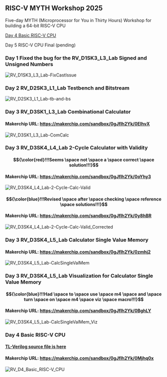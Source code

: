 ## RISC-V MYTH Workshop 2025
Five-day MYTH (Microprocessor for You in Thirty Hours) Workshop for building a 64-bit RISC-V CPU

[Day 4 Basic RISC-V CPU](https://github.com/randy-z/RISC-V_MYTH_2025/#day-4-basic-risc-v-cpu)

Day 5 RISC-V CPU Final (pending)

### Day 1 Fixed the bug for the RV_D1SK3_L3_Lab Signed and Unsigned Numbers
![RV_D1SK3_L3_Lab-FixCastIssue](https://github.com/user-attachments/assets/ad42d692-d335-499a-ab60-060b546d2caa)

### Day 2 RV_D2SK3_L1_Lab Testbench and Bitstream
![RV_D2SK3_L1_Lab-tb-and-bs](https://github.com/user-attachments/assets/a6cbfaba-ab53-4fa4-98da-c9d6bf00c099)

### Day 3 RV_D3SK1_L3_Lab Combinational Calculator
#### Makerchip URL: https://makerchip.com/sandbox/0gJflh2Yk/0ElhvX
![RV_D3SK1_L3_Lab-ComCalc](https://github.com/user-attachments/assets/fdb0b959-a35e-4bf3-b451-1478685917f7)

### Day 3 RV_D3SK4_L4_Lab 2-Cycle Calculator with Validity
#### $${\color{red}!!!Seems \space not \space a \space correct \space solution!!!}$$ 
#### Makerchip URL: https://makerchip.com/sandbox/0gJflh2Yk/0oYhy3
![RV_D3SK4_L4_Lab-2-Cycle-Calc-Valid](https://github.com/user-attachments/assets/f02c7136-eb3d-46e7-9876-8a6603c22e59)

#### $${\color{blue}!!!Revised \space after \space checking \space reference \space solutions!!!}$$ 
#### Makerchip URL: https://makerchip.com/sandbox/0gJflh2Yk/0y8hBR
![RV_D3SK4_L4_Lab-2-Cycle-Calc-Valid_Corrected](https://github.com/user-attachments/assets/17de7478-03a5-4bf2-b5db-597fa729f310)

### Day 3 RV_D3SK4_L5_Lab Calculator Single Value Memory
#### Makerchip URL: https://makerchip.com/sandbox/0gJflh2Yk/0zmhj2
![RV_D3SK4_L5_Lab-CalcSingleValMem](https://github.com/user-attachments/assets/2647ac0f-92ec-46d2-a687-7ae77dbaeb01)

### Day 3 RV_D3SK4_L5_Lab Visualization for Calculator Single Value Memory
#### $${\color{blue}!!!Had \space to \space use \space m4 \space and \space turn \space on \space m4 \space viz \space macro!!!}$$
#### Makerchip URL: https://makerchip.com/sandbox/0gJflh2Yk/0BghLY
![RV_D3SK4_L5_Lab-CalcSingleValMem_Viz](https://github.com/user-attachments/assets/d01f889a-71c0-4de3-a89a-686914d5180f)

### Day 4 Basic RISC-V CPU
#### [TL-Verilog source file is here](https://github.com/randy-z/RISC-V_MYTH_2025/blob/main/risc-v_solutions_day4.tlv)
#### Makerchip URL: https://makerchip.com/sandbox/0gJflh2Yk/0Mjhq0x
![RV_D4_Basic_RISC-V_CPU](https://github.com/user-attachments/assets/df04cb8c-93ea-4b3a-9d1a-44bf2f7627a2)

